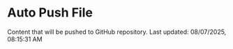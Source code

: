 # Auto Push File

Content that will be pushed to GitHub repository.
Last updated: 08/07/2025, 08:15:31 AM